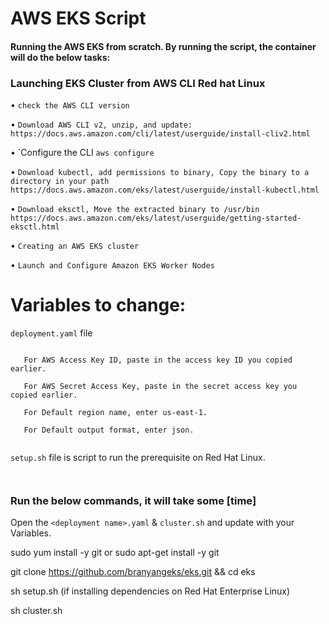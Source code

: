 # AWS EKS Script


#### Running the AWS EKS from scratch. By running the script, the container will do the below tasks:

### Launching EKS Cluster from AWS CLI Red hat Linux

   • `check the AWS CLI version`
   
   • `Download AWS CLI v2, unzip, and update: https://docs.aws.amazon.com/cli/latest/userguide/install-cliv2.html`
   
   • `Configure the CLI
		```aws configure```
   
   • `Download kubectl, add permissions to binary, Copy the binary to a directory in your path
		https://docs.aws.amazon.com/eks/latest/userguide/install-kubectl.html`
   
   • `Download eksctl, Move the extracted binary to /usr/bin
		https://docs.aws.amazon.com/eks/latest/userguide/getting-started-eksctl.html`

   • `Creating an AWS EKS cluster`

   • `Launch and Configure Amazon EKS Worker Nodes`



# Variables to change:

`deployment.yaml` file 

```

   For AWS Access Key ID, paste in the access key ID you copied earlier.
   
   For AWS Secret Access Key, paste in the secret access key you copied earlier.
   
   For Default region name, enter us-east-1.
   
   For Default output format, enter json.


```

`setup.sh` file is script to run the prerequisite on Red Hat Linux.

```


```

### Run the below commands, it will take some [time]

Open the `<deployment name>.yaml` & `cluster.sh` and update with your Variables.

 sudo yum install -y git or sudo apt-get install -y git

 git clone https://github.com/branyangeks/eks.git && cd eks

 sh setup.sh (if installing dependencies on Red Hat Enterprise Linux)
 
 sh cluster.sh

```
